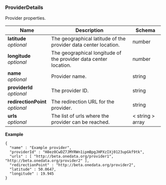 
<a name="providerdetails"></a>
### ProviderDetails
Provider properties.


|Name|Description|Schema|
|---|---|---|
|**latitude**  <br>*optional*|The geographical latitude of the provider data center location.|number|
|**longitude**  <br>*optional*|The geographical longitude of the provider data center location.|number|
|**name**  <br>*optional*|Provider name.|string|
|**providerId**  <br>*optional*|The provider ID.|string|
|**redirectionPoint**  <br>*optional*|The redirection URL for the provider.|string|
|**urls**  <br>*optional*|The list of urls where the provider can be reached.|< string > array|

**Example**
```
{
  "name" : "Example provider",
  "providerId" : "H8ez0CwDZ7JMYRWn1ipmBpgJHPXzIXj0123upGkf9tk",
  "urls" : [ "http://beta.onedata.org/provider1", "http://beta.onedata.org/provider2" ],
  "redirectionPoint" : "http://beta.onedata.org/provider2",
  "latitude" : 50.0647,
  "longitude" : 19.945
}
```



